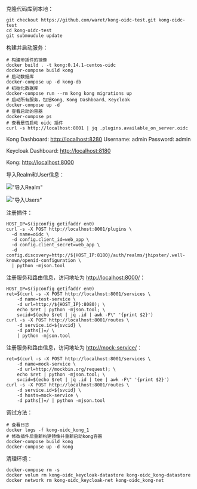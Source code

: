 

克隆代码库到本地：
```
git checkout https://github.com/waret/kong-oidc-test.git kong-oidc-test
cd kong-oidc-test
git submoudule update
```

构建并启动服务：
```
# 构建带插件的镜像
docker build . -t kong:0.14.1-centos-oidc
docker-compose build kong
# 启动数据库
docker-compose up -d kong-db
# 初始化数据库
docker-compose run --rm kong kong migrations up
# 启动所有服务，包括Kong、Kong Dashboard、Keycloak
docker-compose up -d
# 查看启动的容器
docker-compose ps
# 查看是否启动 oidc 插件
curl -s http://localhost:8001 | jq .plugins.available_on_server.oidc
```

Kong Dashboard: [http://localhost:8280](http://localhost:8280)
  Username: admin
  Password: admin

Keycloak Dashboard: [http://localhost:8180](http://localhost:8180)

Kong: [http://localhost:8000](http://localhost:8000)

导入Realm和User信息：

!["导入Realm"](https://raw.githubusercontent.com/waret/kong-oidc-test/master/assets/image-realm.png "导入Realm")

!["导入Users"](https://raw.githubusercontent.com/waret/kong-oidc-test/master/assets/image-user.png "导入Users")


注册插件：
```
HOST_IP=$(ipconfig getifaddr en0)
curl -s -X POST http://localhost:8001/plugins \
  -d name=oidc \
  -d config.client_id=web_app \
  -d config.client_secret=web_app \
  -d config.discovery=http://${HOST_IP:8180}/auth/realms/jhipster/.well-known/openid-configuration \
  | python -mjson.tool
```

注册服务和路由信息，访问地址为 [http://localhost:8000/](http://localhost:8000)：
```
HOST_IP=$(ipconfig getifaddr en0)
ret=$(curl -s -X POST http://localhost:8001/services \
    -d name=test-service \
    -d url=http://${HOST_IP}:8080); \
    echo $ret | python -mjson.tool; \
    svcid=$(echo $ret | jq .id | awk -F\" '{print $2}')
curl -s -X POST http://localhost:8001/routes \
    -d service.id=${svcid} \
    -d paths[]=/ \
    | python -mjson.tool
```

注册服务和路由信息，访问地址为 [http://mock-service/](http://mock-service/)：
```
ret=$(curl -s -X POST http://localhost:8001/services \
    -d name=mock-service \
    -d url=http://mockbin.org/request); \
    echo $ret | python -mjson.tool; \
    svcid=$(echo $ret | jq .id | tee | awk -F\" '{print $2}')
curl -s -X POST http://localhost:8001/routes \
    -d service.id=${svcid} \
    -d hosts=mock-service \
    -d paths[]=/ | python -mjson.tool
```

调试方法：
```
# 查看日志
docker logs -f kong-oidc_kong_1
# 修改插件后重新构建镜像并重新启动kong容器
docker-compose build kong
docker-compose up -d kong
```

清理环境：
```
docker-compose rm -s
docker volum rm kong-oidc_keycloak-datastore kong-oidc_kong-datastore
docker network rm kong-oidc_keycloak-net kong-oidc_kong-net
```
